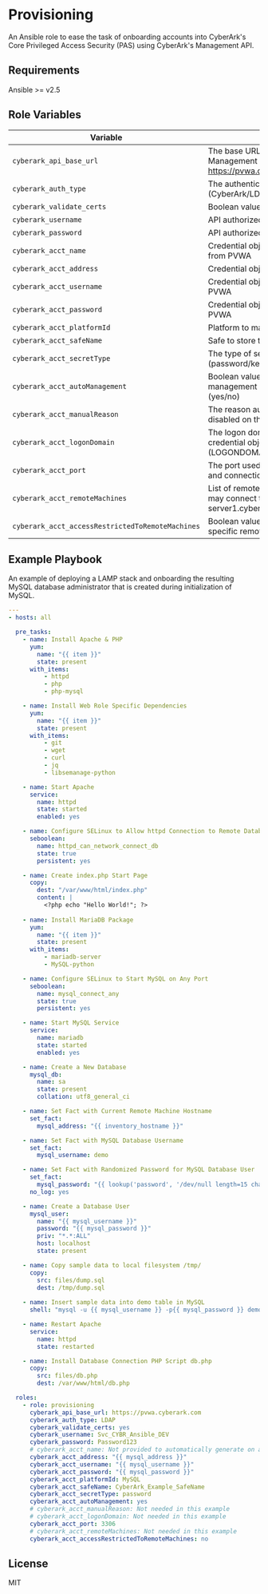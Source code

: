 # Provisioning

An Ansible role to ease the task of onboarding accounts into CyberArk's Core Privileged Access Security (PAS) using CyberArk's Management API.

## Requirements

Ansible >= v2.5

## Role Variables

| Variable | Description | Required?
| --- | --- | --- |
| `cyberark_api_base_url` | The base URL of the CyberArk Web Services Management API (Example: https://pvwa.cyberark.com) | Yes
| `cyberark_auth_type` | The authentication method to use (CyberArk/LDAP/Radius/Windows) | Yes
| `cyberark_validate_certs` | Boolean value to validate SSL (yes/no) | No
| `cyberark_username` | API authorized username | Yes
| `cyberark_password` | API authorized username's password | Yes
| `cyberark_acct_name` | Credential object's unique "Name" value from PVWA | No
| `cyberark_acct_address` | Credential object's address value from PVWA | No
| `cyberark_acct_username` | Credential object's username value from PVWA | No
| `cyberark_acct_password` | Credential object's password value from PVWA | No
| `cyberark_acct_platformId` | Platform to manage the credential object | Yes
| `cyberark_acct_safeName` | Safe to store the credential object within | Yes
| `cyberark_acct_secretType` | The type of secret being onboarded (password/key) | Yes
| `cyberark_acct_autoManagement` | Boolean value to enable/disable automatic management of the credential object (yes/no) | No
| `cyberark_acct_manualReason` | The reason automatic management is being disabled on the credential object | No
| `cyberark_acct_logonDomain` | The logon domain to be used for the credential object (LOGONDOMAIN\Administrator) | No
| `cyberark_acct_port` | The port used for automatic management and connections using the credential object | No
| `cyberark_acct_remoteMachines` | List of remote machines the credential object may connect to (Example: server1.cyberark.com;server2.cyberark.com) | No
| `cyberark_acct_accessRestrictedToRemoteMachines` | Boolean value to restrict access only to specific remote machines listed (yes/no) | No

## Example Playbook

An example of deploying a LAMP stack and onboarding the resulting MySQL database administrator that is created during initialization of MySQL.

```yaml
---
- hosts: all

  pre_tasks:
    - name: Install Apache & PHP
      yum:
        name: "{{ item }}"
        state: present
      with_items:
          - httpd
          - php
          - php-mysql

    - name: Install Web Role Specific Dependencies
      yum:
        name: "{{ item }}"
        state: present
      with_items:
          - git
          - wget
          - curl
          - jq
          - libsemanage-python

    - name: Start Apache
      service:
        name: httpd
        state: started
        enabled: yes

    - name: Configure SELinux to Allow httpd Connection to Remote Database
      seboolean:
        name: httpd_can_network_connect_db
        state: true
        persistent: yes

    - name: Create index.php Start Page
      copy:
        dest: "/var/www/html/index.php"
        content: |
          <?php echo "Hello World!"; ?>
      
    - name: Install MariaDB Package
      yum:
        name: "{{ item }}"
        state: present
      with_items:
          - mariadb-server
          - MySQL-python

    - name: Configure SELinux to Start MySQL on Any Port 
      seboolean:
        name: mysql_connect_any
        state: true
        persistent: yes

    - name: Start MySQL Service
      service:
        name: mariadb
        state: started
        enabled: yes

    - name: Create a New Database
      mysql_db:
        name: sa
        state: present
        collation: utf8_general_ci

    - name: Set Fact with Current Remote Machine Hostname
      set_fact:
        mysql_address: "{{ inventory_hostname }}"

    - name: Set Fact with MySQL Database Username
      set_fact:
        mysql_username: demo

    - name: Set Fact with Randomized Password for MySQL Database User
      set_fact:
        mysql_password: "{{ lookup('password', '/dev/null length=15 chars=ascii_letters') }}"
      no_log: yes

    - name: Create a Database User
      mysql_user:
        name: "{{ mysql_username }}"
        password: "{{ mysql_password }}"
        priv: "*.*:ALL"
        host: localhost
        state: present

    - name: Copy sample data to local filesystem /tmp/
      copy:
        src: files/dump.sql
        dest: /tmp/dump.sql
    
    - name: Insert sample data into demo table in MySQL
      shell: "mysql -u {{ mysql_username }} -p{{ mysql_password }} demo < /tmp/dump.sql"

    - name: Restart Apache 
      service:
        name: httpd
        state: restarted

    - name: Install Database Connection PHP Script db.php
      copy:
        src: files/db.php
        dest: /var/www/html/db.php

  roles:
    - role: provisioning
      cyberark_api_base_url: https://pvwa.cyberark.com
      cyberark_auth_type: LDAP
      cyberark_validate_certs: yes
      cyberark_username: Svc_CYBR_Ansible_DEV
      cyberark_password: Password123
      # cyberark_acct_name: Not provided to automatically generate on add
      cyberark_acct_address: "{{ mysql_address }}"
      cyberark_acct_username: "{{ mysql_username }}"
      cyberark_acct_password: "{{ mysql_password }}"
      cyberark_acct_platformId: MySQL
      cyberark_acct_safeName: CyberArk_Example_SafeName
      cyberark_acct_secretType: password
      cyberark_acct_autoManagement: yes
      # cyberark_acct_manualReason: Not needed in this example
      # cyberark_acct_logonDomain: Not needed in this example
      cyberark_acct_port: 3306
      # cyberark_acct_remoteMachines: Not needed in this example
      cyberark_acct_accessRestrictedToRemoteMachines: no
```

## License

MIT
